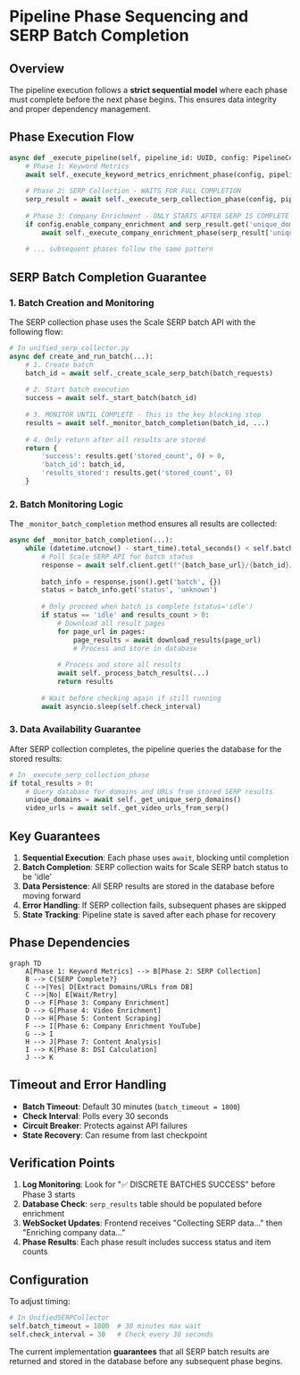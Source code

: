 # Pipeline Phase Sequencing and SERP Batch Completion

## Overview

The pipeline execution follows a **strict sequential model** where each phase must complete before the next phase begins. This ensures data integrity and proper dependency management.

## Phase Execution Flow

```python
async def _execute_pipeline(self, pipeline_id: UUID, config: PipelineConfig):
    # Phase 1: Keyword Metrics
    await self._execute_keyword_metrics_enrichment_phase(config, pipeline_id)
    
    # Phase 2: SERP Collection - WAITS FOR FULL COMPLETION
    serp_result = await self._execute_serp_collection_phase(config, pipeline_id)
    
    # Phase 3: Company Enrichment - ONLY STARTS AFTER SERP IS COMPLETE
    if config.enable_company_enrichment and serp_result.get('unique_domains'):
        await self._execute_company_enrichment_phase(serp_result['unique_domains'])
    
    # ... subsequent phases follow the same pattern
```

## SERP Batch Completion Guarantee

### 1. **Batch Creation and Monitoring**

The SERP collection phase uses the Scale SERP batch API with the following flow:

```python
# In unified_serp_collector.py
async def create_and_run_batch(...):
    # 1. Create batch
    batch_id = await self._create_scale_serp_batch(batch_requests)
    
    # 2. Start batch execution
    success = await self._start_batch(batch_id)
    
    # 3. MONITOR UNTIL COMPLETE - This is the key blocking step
    results = await self._monitor_batch_completion(batch_id, ...)
    
    # 4. Only return after all results are stored
    return {
        'success': results.get('stored_count', 0) > 0,
        'batch_id': batch_id,
        'results_stored': results.get('stored_count', 0)
    }
```

### 2. **Batch Monitoring Logic**

The `_monitor_batch_completion` method ensures all results are collected:

```python
async def _monitor_batch_completion(...):
    while (datetime.utcnow() - start_time).total_seconds() < self.batch_timeout:
        # Poll Scale SERP API for batch status
        response = await self.client.get(f"{batch_base_url}/{batch_id}/results")
        
        batch_info = response.json().get('batch', {})
        status = batch_info.get('status', 'unknown')
        
        # Only proceed when batch is complete (status='idle')
        if status == 'idle' and results_count > 0:
            # Download all result pages
            for page_url in pages:
                page_results = await download_results(page_url)
                # Process and store in database
            
            # Process and store all results
            await self._process_batch_results(...)
            return results
        
        # Wait before checking again if still running
        await asyncio.sleep(self.check_interval)
```

### 3. **Data Availability Guarantee**

After SERP collection completes, the pipeline queries the database for the stored results:

```python
# In _execute_serp_collection_phase
if total_results > 0:
    # Query database for domains and URLs from stored SERP results
    unique_domains = await self._get_unique_serp_domains()
    video_urls = await self._get_video_urls_from_serp()
```

## Key Guarantees

1. **Sequential Execution**: Each phase uses `await`, blocking until completion
2. **Batch Completion**: SERP collection waits for Scale SERP batch status to be 'idle'
3. **Data Persistence**: All SERP results are stored in the database before moving forward
4. **Error Handling**: If SERP collection fails, subsequent phases are skipped
5. **State Tracking**: Pipeline state is saved after each phase for recovery

## Phase Dependencies

```mermaid
graph TD
    A[Phase 1: Keyword Metrics] --> B[Phase 2: SERP Collection]
    B --> C{SERP Complete?}
    C -->|Yes| D[Extract Domains/URLs from DB]
    C -->|No| E[Wait/Retry]
    D --> F[Phase 3: Company Enrichment]
    D --> G[Phase 4: Video Enrichment]
    D --> H[Phase 5: Content Scraping]
    F --> I[Phase 6: Company Enrichment YouTube]
    G --> I
    H --> J[Phase 7: Content Analysis]
    I --> K[Phase 8: DSI Calculation]
    J --> K
```

## Timeout and Error Handling

- **Batch Timeout**: Default 30 minutes (`batch_timeout = 1800`)
- **Check Interval**: Polls every 30 seconds
- **Circuit Breaker**: Protects against API failures
- **State Recovery**: Can resume from last checkpoint

## Verification Points

1. **Log Monitoring**: Look for "✅ DISCRETE BATCHES SUCCESS" before Phase 3 starts
2. **Database Check**: `serp_results` table should be populated before enrichment
3. **WebSocket Updates**: Frontend receives "Collecting SERP data..." then "Enriching company data..."
4. **Phase Results**: Each phase result includes success status and item counts

## Configuration

To adjust timing:
```python
# In UnifiedSERPCollector
self.batch_timeout = 1800  # 30 minutes max wait
self.check_interval = 30   # Check every 30 seconds
```

The current implementation **guarantees** that all SERP batch results are returned and stored in the database before any subsequent phase begins.

